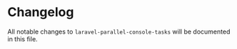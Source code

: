 # Changelog

All notable changes to `laravel-parallel-console-tasks` will be documented in this file.
